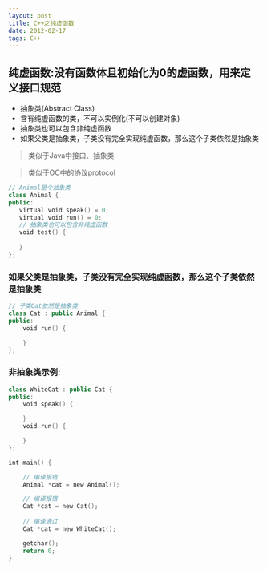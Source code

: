 ```yaml
---
layout: post
title: C++之纯虚函数
date: 2012-02-17
tags: C++
---
```


## 纯虚函数:没有函数体且初始化为0的虚函数，用来定义接口规范
- 抽象类(Abstract Class)
- 含有纯虚函数的类，不可以实例化(不可以创建对象)
- 抽象类也可以包含非纯虚函数
- 如果父类是抽象类，子类没有完全实现纯虚函数，那么这个子类依然是抽象类



>类似于Java中接口、抽象类

>类似于OC中的协议protocol

 ```swift
// Animal是个抽象类
class Animal {
public:
	virtual void speak() = 0;
	virtual void run() = 0;
    // 抽象类也可以包含非纯虚函数
    void test() {
    
    }
};
```

### 如果父类是抽象类，子类没有完全实现纯虚函数，那么这个子类依然是抽象类
```swift
// 子类Cat依然是抽象类
class Cat : public Animal {
public:
	void run() {

	}
};
```

### 非抽象类示例:
```swift
class WhiteCat : public Cat {
public:
	void speak() {

	}
	void run() {

	}
};
```

```swift
int main() {

    // 编译报错
    Animal *cat = new Animal();

    // 编译报错
    Cat *cat = new Cat();
    
    // 编译通过
	Cat *cat = new WhiteCat();

	getchar();
	return 0;
}
```
